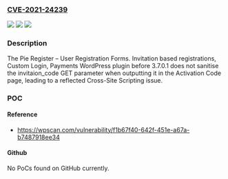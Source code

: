 ### [CVE-2021-24239](https://cve.mitre.org/cgi-bin/cvename.cgi?name=CVE-2021-24239)
![](https://img.shields.io/static/v1?label=Product&message=Pie%20Register%20%E2%80%93%20User%20Registration%20Forms.%20Invitation%20based%20registrations%2C%20Custom%20Login%2C%20Payments&color=blue)
![](https://img.shields.io/static/v1?label=Version&message=3.7.0.1%3C%203.7.0.1%20&color=brighgreen)
![](https://img.shields.io/static/v1?label=Vulnerability&message=CWE-79%20Cross-site%20Scripting%20(XSS)&color=brighgreen)

### Description

The Pie Register – User Registration Forms. Invitation based registrations, Custom Login, Payments WordPress plugin before 3.7.0.1 does not sanitise the invitaion_code GET parameter when outputting it in the Activation Code page, leading to a reflected Cross-Site Scripting issue.

### POC

#### Reference
- https://wpscan.com/vulnerability/f1b67f40-642f-451e-a67a-b7487918ee34

#### Github
No PoCs found on GitHub currently.

